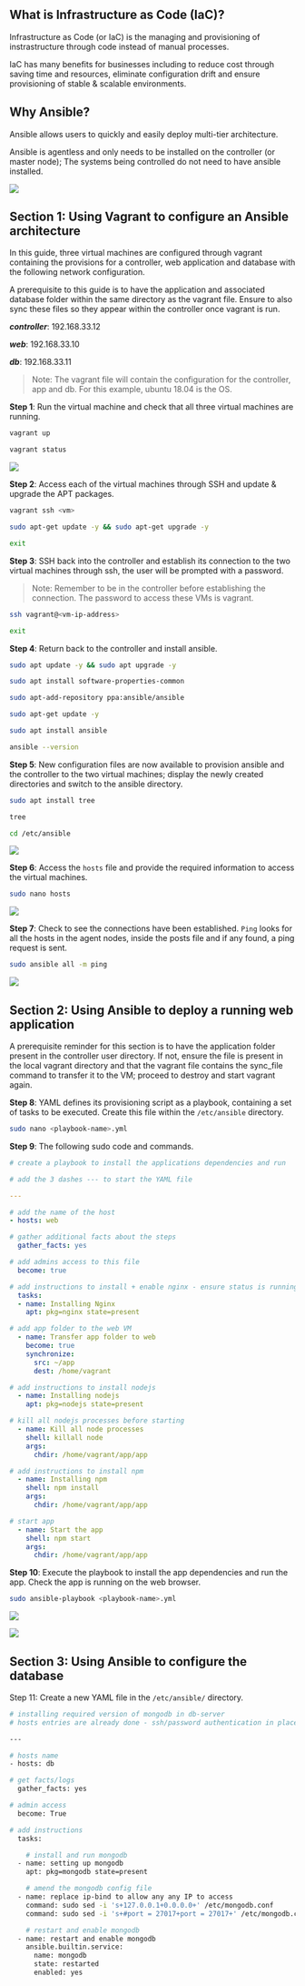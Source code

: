 ## What is Infrastructure as Code (IaC)?

Infrastructure as Code (or IaC) is the managing and provisioning of instrastructure through code instead of manual processes.

IaC has many benefits for businesses including to reduce cost through saving time and resources, eliminate configuration drift and ensure provisioning of stable & scalable environments.

## Why Ansible?

Ansible allows users to quickly and easily deploy multi-tier architecture.

Ansible is agentless and only needs to be installed on the controller (or master node); The systems being controlled do not need to have ansible installed.

![](images/diagram.png)

## **Section 1**: Using Vagrant to configure an Ansible architecture

In this guide, three virtual machines are configured through vagrant containing the provisions for a controller, web application and database with the following network configuration.

A prerequisite to this guide is to have the application and associated database folder within the same directory as the vagrant file. Ensure to also sync these files so they appear within the controller once vagrant is run.

***controller***: 192.168.33.12

***web***: 192.168.33.10

***db***: 192.168.33.11

> Note: The vagrant file will contain the configuration for the controller, app and db. For this example, ubuntu 18.04 is the OS.

**Step 1**: Run the virtual machine and check that all three virtual machines are running.

```bash
vagrant up

vagrant status
```

![](images/status.PNG)

**Step 2**: Access each of the virtual machines through SSH and update & upgrade the APT packages.

```bash
vagrant ssh <vm>

sudo apt-get update -y && sudo apt-get upgrade -y

exit
```

**Step 3**: SSH back into the controller and establish its connection to the two virtual machines through ssh, the user will be prompted with a password. 

> Note: Remember to be in the controller before establishing the connection. The password to access these VMs is vagrant.

```bash
ssh vagrant@<vm-ip-address>

exit
```

**Step 4**: Return back to the controller and install ansible.

```bash
sudo apt update -y && sudo apt upgrade -y

sudo apt install software-properties-common

sudo apt-add-repository ppa:ansible/ansible

sudo apt-get update -y

sudo apt install ansible

ansible --version
```

**Step 5**: New configuration files are now available to provision ansible and the controller to the two virtual machines; display the newly created directories and switch to the ansible directory.

```bash
sudo apt install tree

tree

cd /etc/ansible
```

![](images/cd.PNG)

**Step 6**: Access the `hosts` file and provide the required information to access the virtual machines.

```bash
sudo nano hosts
```

![](images/nano.PNG)

**Step 7**: Check to see the connections have been established. `Ping` looks for all the hosts in the agent nodes, inside the posts file and if any found, a ping request is sent.

```bash
sudo ansible all -m ping
```

![](images/success.PNG)

## **Section 2**: Using Ansible to deploy a running web application

A prerequisite reminder for this section is to have the application folder present in the controller user directory. If not, ensure the file is present in the local vagrant directory and that the vagrant file contains the sync_file command to transfer it to the VM; proceed to destroy and start vagrant again.

**Step 8**: YAML defines its provisioning script as a playbook, containing a set of tasks to be executed. Create this file within the `/etc/ansible` directory.

```bash
sudo nano <playbook-name>.yml
```

**Step 9**: The following sudo code and commands.

```yaml
# create a playbook to install the applications dependencies and run

# add the 3 dashes --- to start the YAML file

---

# add the name of the host
- hosts: web

# gather additional facts about the steps
  gather_facts: yes

# add admins access to this file
  become: true

# add instructions to install + enable nginx - ensure status is running
  tasks:
  - name: Installing Nginx
    apt: pkg=nginx state=present

# add app folder to the web VM
  - name: Transfer app folder to web
    become: true
    synchronize:
      src: ~/app
      dest: /home/vagrant

# add instructions to install nodejs
  - name: Installing nodejs
    apt: pkg=nodejs state=present

# kill all nodejs processes before starting
  - name: Kill all node processes
    shell: killall node
    args:
      chdir: /home/vagrant/app/app

# add instructions to install npm
  - name: Installing npm
    shell: npm install
    args:
      chdir: /home/vagrant/app/app

# start app
  - name: Start the app
    shell: npm start
    args:
      chdir: /home/vagrant/app/app
```

**Step 10**: Execute the playbook to install the app dependencies and run the app. Check the app is running on the web browser.

```bash
sudo ansible-playbook <playbook-name>.yml
```

![](images/task.PNG)

![](images/run1.PNG)

## **Section 3**: Using Ansible to configure the database

Step 11: Create a new YAML file in the `/etc/ansible/` directory.

```bash
# installing required version of mongodb in db-server
# hosts entries are already done - ssh/password authentication in place

---

# hosts name
- hosts: db

# get facts/logs
  gather_facts: yes

# admin access
  become: True

# add instructions
  tasks:

    # install and run mongodb
  - name: setting up mongodb
    apt: pkg=mongodb state=present

    # amend the mongodb config file
  - name: replace ip-bind to allow any any IP to access
    command: sudo sed -i 's+127.0.0.1+0.0.0.0+' /etc/mongodb.conf
    command: sudo sed -i 's+#port = 27017+port = 27017+' /etc/mongodb.conf

    # restart and enable mongodb
  - name: restart and enable mongodb
    ansible.builtin.service:
      name: mongodb
      state: restarted
      enabled: yes
```